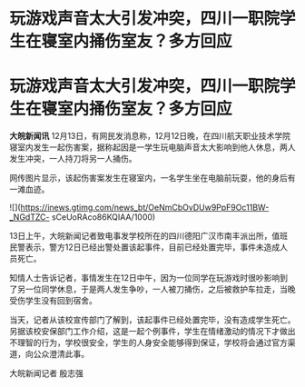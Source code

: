 # 玩游戏声音太大引发冲突，四川一职院学生在寝室内捅伤室友？多方回应

# 玩游戏声音太大引发冲突，四川一职院学生在寝室内捅伤室友？多方回应

**大皖新闻讯**
12月13日，有网民发消息称，12月12日晚，在四川航天职业技术学院寝室内发生一起伤害案，据称起因是一学生玩电脑声音太大影响到他人休息，两人发生冲突，一人持刀将另一人捅伤。

网传图片显示，该起伤害案发生在寝室内，一名学生坐在电脑前玩耍，他的身后有一滩血迹。

![](https://inews.gtimg.com/news_bt/OeNmCbOvDUw9PpF9Oc11BW-_NGdTZC-
sCeUoRAco86KQIAA/1000)

13日上午，大皖新闻记者致电事发学校所在的四川德阳广汉市南丰派出所，值班民警表示，警方12日已经出警处置该起事件，目前已经处置完毕，事件未造成人员死亡。

知情人士告诉记者，事情发生在12日中午，因为一位同学在玩游戏时很吵影响到了另一位同学休息，于是两人发生争吵，一人被刀捅伤，之后被救护车拉走，当晚受伤学生没有回到宿舍。

当天，记者从该校宣传部门了解到，该起事件已经处置完毕，没有造成学生死亡。另据该校安保部门工作介绍，这是一起个例事件，学生在情绪激动的情况下才做出不理智的行为，学校很安全，学生的人身安全能够得到保证，学校将会通过官方渠道，向公众澄清此事。

大皖新闻记者 殷志强

